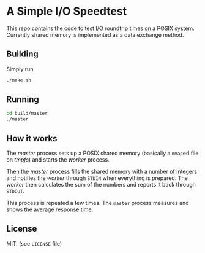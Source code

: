 # A Simple I/O Speedtest

This repo contains the code to test I/O roundtrip times on a POSIX system.
Currently shared memory is implemented as a data exchange method.

## Building

Simply run

```sh
./make.sh
```

## Running

```sh
cd build/master
./master
```

## How it works

The _master_ process sets up a POSIX shared memory (basically a `mmap`ed file
on _tmpfs_) and starts the _worker_ process.

Then the _master_ process fills the shared memory with a number of integers and
notifies the _worker_ through `STDIN` when everything is prepared. The _worker_
then calculates the sum of the numbers and reports it back through `STDOUT`.

This process is repeated a few times. The `master` process measures and shows
the average response time.

## License

MIT. (see `LICENSE` file)
